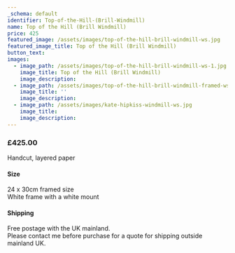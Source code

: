 ```yaml
---
_schema: default
identifier: Top-of-the-Hill-(Brill-Windmill)
name: Top of the Hill (Brill Windmill)
price: 425
featured_image: /assets/images/top-of-the-hill-brill-windmill-ws.jpg
featured_image_title: Top of the Hill (Brill Windmill)
button_text:
images:
  - image_path: /assets/images/top-of-the-hill-brill-windmill-ws-1.jpg
    image_title: Top of the Hill (Brill Windmill)
    image_description:
  - image_path: /assets/images/top-of-the-hill-brill-windmill-framed-ws.jpg
    image_title: ''
    image_description:
  - image_path: /assets/images/kate-hipkiss-windmill-ws.jpg
    image_title:
    image_description:
---
```

### **£425.00**

Handcut, layered paper

#### Size

24 x 30cm framed size<br>White frame with a white mount

#### Shipping

Free postage with the UK mainland.<br>Please contact me before purchase for a quote for shipping outside mainland UK.